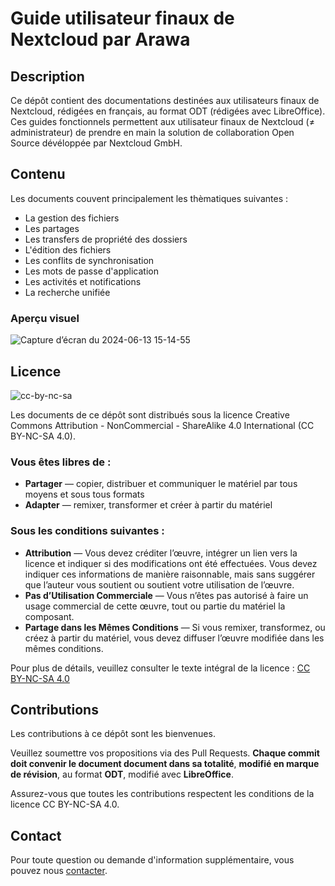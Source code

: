 # Guide utilisateur finaux de Nextcloud par Arawa

## Description

Ce dépôt contient des documentations destinées aux utilisateurs finaux de Nextcloud, rédigées en français, au format ODT (rédigées avec LibreOffice). Ces guides fonctionnels permettent aux utilisateur finaux de Nextcloud (≠ administrateur) de prendre en main la solution de collaboration Open Source dévéloppée par Nextcloud GmbH.

## Contenu

Les documents couvent principalement les thèmatiques suivantes :

- La gestion des fichiers
- Les partages
- Les transfers de propriété des dossiers
- L'édition des fichiers
- Les conflits de synchronisation
- Les mots de passe d'application
- Les activités et notifications
- La recherche unifiée

### Aperçu visuel

![Capture d’écran du 2024-06-13 15-14-55](https://github.com/arawa/guides-utilisateurs-nextcloud/assets/33763786/dd372ca7-4726-4621-b88d-d3ffcec92959)

## Licence

![cc-by-nc-sa](https://github.com/arawa/guides-utilisateurs-nextcloud/assets/33763786/eaf832ed-8651-4bfc-b85d-bbe633756a8c)

Les documents de ce dépôt sont distribués sous la licence Creative Commons Attribution - NonCommercial - ShareAlike 4.0 International (CC BY-NC-SA 4.0). 

### Vous êtes libres de :

- **Partager** — copier, distribuer et communiquer le matériel par tous moyens et sous tous formats
- **Adapter** — remixer, transformer et créer à partir du matériel

### Sous les conditions suivantes :

- **Attribution** — Vous devez créditer l’œuvre, intégrer un lien vers la licence et indiquer si des modifications ont été effectuées. Vous devez indiquer ces informations de manière raisonnable, mais sans suggérer que l’auteur vous soutient ou soutient votre utilisation de l’œuvre.
- **Pas d’Utilisation Commerciale** — Vous n’êtes pas autorisé à faire un usage commercial de cette œuvre, tout ou partie du matériel la composant.
- **Partage dans les Mêmes Conditions** — Si vous remixer, transformez, ou créez à partir du matériel, vous devez diffuser l’œuvre modifiée dans les mêmes conditions.

Pour plus de détails, veuillez consulter le texte intégral de la licence : [CC BY-NC-SA 4.0](https://creativecommons.org/licenses/by-nc-sa/4.0/)

## Contributions

Les contributions à ce dépôt sont les bienvenues. 

Veuillez soumettre vos propositions via des Pull Requests. **Chaque commit doit convenir le document document dans sa totalité**, **modifié en marque de révision**, au format **ODT**, modifié avec **LibreOffice**.

Assurez-vous que toutes les contributions respectent les conditions de la licence CC BY-NC-SA 4.0.

## Contact

Pour toute question ou demande d'information supplémentaire, vous pouvez nous [contacter](https://www.arawa.fr/contact/).
